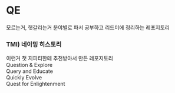 # QE

모르는거, 헷갈리는거 분야별로 파서 공부하고 리드미에 정리하는 레포지토리

### TMI) 네이밍 히스토리

이런거 챗 지피티한테 추천받아서 만든 레포지토리<br />
Question & Explore <br />
Query and Educate<br />
Quickly Evolve<br />
Quest for Enlightenment
